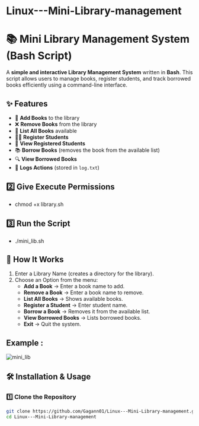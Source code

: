 # Linux---Mini-Library-management

# 📚 Mini Library Management System (Bash Script)

A **simple and interactive Library Management System** written in **Bash**. This script allows users to manage books, register students, and track borrowed books efficiently using a command-line interface.

## ✨ Features
- 📖 **Add Books** to the library  
- ❌ **Remove Books** from the library  
- 📜 **List All Books** available  
- 🧑‍🎓 **Register Students**  
- 📃 **View Registered Students**  
- 📚 **Borrow Books** (removes the book from the available list)  
- 🔍 **View Borrowed Books**  
- 📂 **Logs Actions** (stored in `log.txt`)  

## 2️⃣ Give Execute Permissions
- chmod +x library.sh

## 3️⃣ Run the Script
- ./mini_lib.sh

## 📌 How It Works
1. Enter a Library Name (creates a directory for the library).
2. Choose an Option from the menu:
   - **Add a Book** → Enter a book name to add.
   - **Remove a Book** → Enter a book name to remove.
   - **List All Books** → Shows available books.
   - **Register a Student** → Enter student name.
   - **Borrow a Book** → Removes it from the available list.
   - **View Borrowed Books** → Lists borrowed books.
   - **Exit** → Quit the system.


## Example : 
![mini_lib](https://github.com/user-attachments/assets/5e0c7fa0-2cda-4745-9599-f351abb4a370)


## 🛠️ Installation & Usage
### 1️⃣ Clone the Repository
```sh
git clone https://github.com/Gagann01/Linux---Mini-Library-management.git
cd Linux---Mini-Library-management














